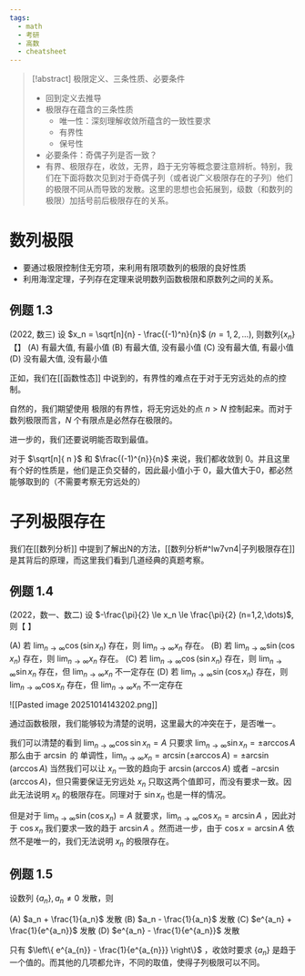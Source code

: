 ```yaml
---
tags:
  - math
  - 考研
  - 高数
  - cheatsheet
---
```

> [!abstract] 极限定义、三条性质、必要条件
> - 回到定义去推导
> - 极限存在蕴含的三条性质
> 	- 唯一性：深刻理解收敛所蕴含的一致性要求
> 	- 有界性
> 	- 保号性
> - 必要条件：奇偶子列是否一致？
> - 有界、极限存在，收敛，无界，趋于无穷等概念要注意辨析。特别，我们在下面将数次见到对于奇偶子列（或者说广义极限存在的子列）他们的极限不同从而导致的发散。这里的思想也会拓展到，级数（和数列的极限）加括号前后极限存在的关系。

# 数列极限

- 要通过极限控制住无穷项，来利用有限项数列的极限的良好性质
- 利用海涅定理，子列存在定理来说明数列函数极限和原数列之间的关系。

## 例题 1.3


(2022, 数三) 设 $x_n = \sqrt[n]{n} - \frac{(-1)^n}{n}$ ($n=1,2, \dots$), 则数列$\{x_n\}$【】
(A) 有最大值, 有最小值
(B) 有最大值, 没有最小值
(C) 没有最大值, 有最小值
(D) 没有最大值, 没有最小值

正如，我们在[[函数性态]] 中说到的，有界性的难点在于对于无穷远处的点的控制。

自然的，我们期望使用 极限的有界性，将无穷远处的点 $n > N$ 控制起来。而对于数列极限而言，$N$ 个有限点是必然存在极限的。

进一步的，我们还要说明能否取到最值。

对于 $\sqrt[n]{ n }$ 和 $\frac{(-1)^{n}}{n}$ 来说，我们都收敛到 0。并且这里有个好的性质是，他们是正负交替的，因此最小值小于 0，最大值大于0，都必然能够取到的（不需要考察无穷远处的）



# 子列极限存在

我们在[[数列分析]] 中提到了解出N的方法，[[数列分析#^lw7vn4|子列极限存在]] 是其背后的原理，而这里我们看到几道经典的真题考察。

## 例题 1.4 
(2022，数一、数二) 设 $-\frac{\pi}{2} \le x_n \le \frac{\pi}{2} (n=1,2,\dots)$, 则【 】

(A) 若 $\lim_{n \to \infty} \cos( \sin x_n)$ 存在，则 $\lim_{n \to \infty} x_n$ 存在。
(B) 若 $\lim_{n \to \infty} \sin( \cos x_n)$ 存在，则 $\lim_{n \to \infty} x_n$ 存在。
(C) 若 $\lim_{n \to \infty} \cos( \sin x_n)$ 存在，则 $\lim_{n \to \infty} \sin x_n$ 存在，但 $\lim_{n \to \infty} x_n$ 不一定存在
(D) 若 $\lim_{n \to \infty} \sin( \cos x_n)$ 存在，则 $\lim_{n \to \infty} \cos x_n$ 存在，但 $\lim_{n \to \infty} x_n$ 不一定存在

![[Pasted image 20251014143202.png]]

通过函数极限，我们能够较为清楚的说明，这里最大的冲突在于，是否唯一。

我们可以清楚的看到 $\lim_{ n \to \infty } \cos \sin x_{n} = A$ 只要求 $\lim_{ n \to \infty } \sin x_{n} = \pm \arccos A$ 那么由于 $\arcsin$ 的 单调性，$\lim_{ n \to \infty }x_{n} = \arcsin(\pm \arccos A) = \pm \arcsin(\arccos A)$ 当然我们可以让 $x_{n}$ 一致的趋向于 $\arcsin(\arccos A)$ 或者 $-\arcsin(\arccos A)$，但只需要保证无穷远处 $x_{n}$ 只取这两个值即可，而没有要求一致。因此无法说明 $x_{n}$ 的极限存在。同理对于 $\sin x_{n}$ 也是一样的情况。

但是对于 $\lim_{ n \to \infty }\sin(\cos x_{n}) = A$  就要求，$\lim_{ n \to \infty }\cos x_{n} = \arcsin A$ ，因此对于 $\cos x_{n}$ 我们要求一致的趋于 $\arcsin A$ 。然而进一步，由于 $\cos x = \arcsin A$ 依然不是唯一的，我们无法说明 $x_{n}$ 的极限存在。

## 例题 1.5

设数列 $\{ a_{n} \}, a_{n} \neq 0$ 发散，则

(A) $a_n + \frac{1}{a_n}$ 发散
(B) $a_n - \frac{1}{a_n}$ 发散
(C) $e^{a_n} + \frac{1}{e^{a_n}}$ 发散
(D) $e^{a_n} - \frac{1}{e^{a_n}}$ 发散

只有 $\left\{  e^{a_{n}} - \frac{1}{e^{a_{n}}}  \right\}$ ，收敛时要求 $\{ a_{n} \}$ 是趋于一个值的。而其他的几项都允许，不同的取值，使得子列极限可以不同。